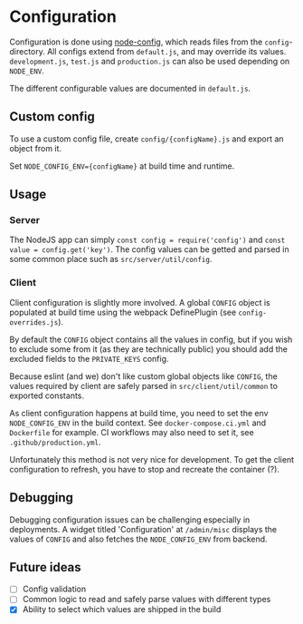 # Configuration

Configuration is done using [node-config](https://github.com/node-config), which reads files from the `config`-directory.
All configs extend from `default.js`, and may override its values.
`development.js`, `test.js` and `production.js` can also be used depending on `NODE_ENV`.

The different configurable values are documented in `default.js`.

## Custom config

To use a custom config file, create `config/{configName}.js` and export an object from it.

Set `NODE_CONFIG_ENV={configName}` at build time and runtime.

## Usage

### Server

The NodeJS app can simply `const config = require('config')`
and `const value = config.get('key')`. The config values can be getted and parsed in some common place such as `src/server/util/config`.

### Client

Client configuration is slightly more involved.
A global `CONFIG` object is populated at build time using the webpack DefinePlugin (see `config-overrides.js`).

By default the `CONFIG` object contains all the values in config, but if you wish to exclude some from it (as they are technically public) you should add the excluded fields to the `PRIVATE_KEYS` config.

Because eslint (and we) don't like custom global objects like `CONFIG`, the values required by client are safely parsed in `src/client/util/common` to exported constants.

As client configuration happens at build time, you need to set the env `NODE_CONFIG_ENV` in the build context. See `docker-compose.ci.yml` and `Dockerfile` for example.
CI workflows may also need to set it, see `.github/production.yml`.

Unfortunately this method is not very nice for development. To get the client configuration to refresh, you have to stop and recreate the container (?).

## Debugging

Debugging configuration issues can be challenging especially in deployments.
A widget titled 'Configuration' at `/admin/misc` displays the values of `CONFIG` and also fetches the `NODE_CONFIG_ENV` from backend.

## Future ideas

- [ ] Config validation
- [ ] Common logic to read and safely parse values with different types
- [x] Ability to select which values are shipped in the build
